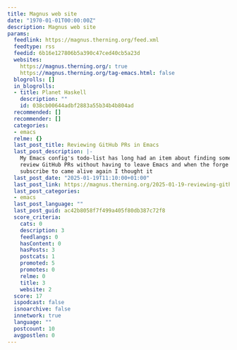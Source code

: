 ```yaml
---
title: Magnus web site
date: "1970-01-01T00:00:00Z"
description: Magnus web site
params:
  feedlink: https://magnus.therning.org/feed.xml
  feedtype: rss
  feedid: 6b16e127806b5a390c47ced40cb5a23d
  websites:
    https://magnus.therning.org/: true
    https://magnus.therning.org/tag-emacs.html: false
  blogrolls: []
  in_blogrolls:
  - title: Planet Haskell
    description: ""
    id: 038cb00644adbf2883a55b34b4b804ad
  recommended: []
  recommender: []
  categories:
  - emacs
  relme: {}
  last_post_title: Reviewing GitHub PRs in Emacs
  last_post_description: |-
    My Emacs config's todo-list has long had an item about finding some way to
    review GitHub PRs without having to leave Emacs and when the forge issue that I
    subscribe to came alive again I thought it
  last_post_date: "2025-01-19T11:10:00+01:00"
  last_post_link: https://magnus.therning.org/2025-01-19-reviewing-github-prs-in-emacs.html
  last_post_categories:
  - emacs
  last_post_language: ""
  last_post_guid: ac42b8058f7f499a405f80db387c72f8
  score_criteria:
    cats: 0
    description: 3
    feedlangs: 0
    hasContent: 0
    hasPosts: 3
    postcats: 1
    promoted: 5
    promotes: 0
    relme: 0
    title: 3
    website: 2
  score: 17
  ispodcast: false
  isnoarchive: false
  innetwork: true
  language: ""
  postcount: 10
  avgpostlen: 0
---
```

